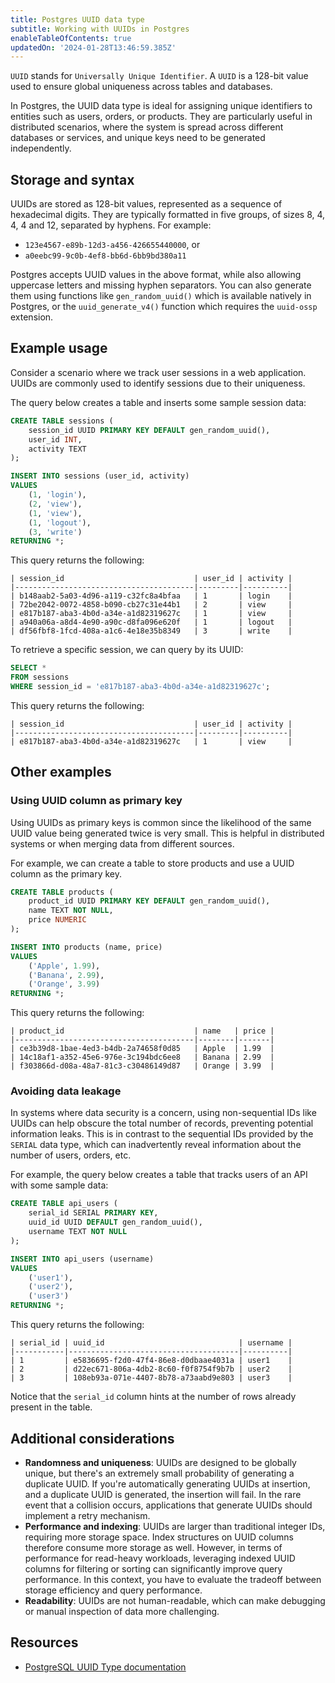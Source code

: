 ```yaml
---
title: Postgres UUID data type
subtitle: Working with UUIDs in Postgres
enableTableOfContents: true
updatedOn: '2024-01-28T13:46:59.385Z'
---
```


`UUID` stands for `Universally Unique Identifier`. A `UUID` is a 128-bit value used to ensure global uniqueness across tables and databases. 

In Postgres, the UUID data type is ideal for assigning unique identifiers to entities such as users, orders, or products. They are particularly useful in distributed scenarios, where the system is spread across different databases or services, and unique keys need to be generated independently.

<CTA />

## Storage and syntax

UUIDs are stored as 128-bit values, represented as a sequence of hexadecimal digits. They are typically formatted in five groups, of sizes 8, 4, 4, 4 and 12, separated by hyphens. For example:

- `123e4567-e89b-12d3-a456-426655440000`, or
- `a0eebc99-9c0b-4ef8-bb6d-6bb9bd380a11`

Postgres accepts UUID values in the above format, while also allowing uppercase letters and missing hyphen separators. You can also generate them using functions like `gen_random_uuid()` which is available natively in Postgres, or the `uuid_generate_v4()` function which requires the `uuid-ossp` extension. 

## Example usage

Consider a scenario where we track user sessions in a web application. UUIDs are commonly used to identify sessions due to their uniqueness. 

The query below creates a table and inserts some sample session data:

```sql
CREATE TABLE sessions (
    session_id UUID PRIMARY KEY DEFAULT gen_random_uuid(),
    user_id INT,
    activity TEXT
);

INSERT INTO sessions (user_id, activity)
VALUES 
    (1, 'login'),
    (2, 'view'),
    (1, 'view'),
    (1, 'logout'),
    (3, 'write')
RETURNING *;
```

This query returns the following:

```text
| session_id                             | user_id | activity |
|----------------------------------------|---------|----------|
| b148aab2-5a03-4d96-a119-c32fc8a4bfaa   | 1       | login    |
| 72be2042-0072-4858-b090-cb27c31e44b1   | 2       | view     |
| e817b187-aba3-4b0d-a34e-a1d82319627c   | 1       | view     |
| a940a06a-a8d4-4e90-a90c-d8fa096e620f   | 1       | logout   |
| df56fbf8-1fcd-408a-a1c6-4e18e35b8349   | 3       | write    |
```

To retrieve a specific session, we can query by its UUID:

```sql
SELECT *
FROM sessions
WHERE session_id = 'e817b187-aba3-4b0d-a34e-a1d82319627c';
```

This query returns the following:
```text
| session_id                             | user_id | activity |
|----------------------------------------|---------|----------|
| e817b187-aba3-4b0d-a34e-a1d82319627c   | 1       | view     |
```

## Other examples

### Using UUID column as primary key

Using UUIDs as primary keys is common since the likelihood of the same UUID value being generated twice is very small. This is helpful in distributed systems or when merging data from different sources. 

For example, we can create a table to store products and use a UUID column as the primary key. 

```sql
CREATE TABLE products (
    product_id UUID PRIMARY KEY DEFAULT gen_random_uuid(),
    name TEXT NOT NULL,
    price NUMERIC
);

INSERT INTO products (name, price)
VALUES 
    ('Apple', 1.99),
    ('Banana', 2.99),
    ('Orange', 3.99)
RETURNING *;
```

This query returns the following:
```text
| product_id                             | name   | price |
|----------------------------------------|--------|-------|
| ce3b39d8-1bae-4ed3-b4db-2a74658f0d85   | Apple  | 1.99  |
| 14c18af1-a352-45e6-976e-3c194bdc6ee8   | Banana | 2.99  |
| f303866d-d08a-48a7-81c3-c30486149d87   | Orange | 3.99  |
```

### Avoiding data leakage 

In systems where data security is a concern, using non-sequential IDs like UUIDs can help obscure the total number of records, preventing potential information leaks. This is in contrast to the sequential IDs provided by the `SERIAL` data type, which can inadvertently reveal information about the number of users, orders, etc. 

For example, the query below creates a table that tracks users of an API with some sample data:

```sql
CREATE TABLE api_users (
    serial_id SERIAL PRIMARY KEY,
    uuid_id UUID DEFAULT gen_random_uuid(),
    username TEXT NOT NULL
);

INSERT INTO api_users (username)
VALUES 
    ('user1'),
    ('user2'),
    ('user3')
RETURNING *;
```

This query returns the following:

```text
| serial_id | uuid_id                              | username |
|-----------|--------------------------------------|----------|
| 1         | e5836695-f2d0-47f4-86e8-d0dbaae4031a | user1    |
| 2         | d22ec671-806a-4db2-8c60-f0f8754f9b7b | user2    |
| 3         | 108eb93a-071e-4407-8b78-a73aabd9e803 | user3    |
```

Notice that the `serial_id` column hints at the number of rows already present in the table. 

## Additional considerations

- **Randomness and uniqueness**: UUIDs are designed to be globally unique, but there's an extremely small probability of generating a duplicate UUID. If you're automatically generating UUIDs at insertion, and a duplicate UUID is generated, the insertion will fail. In the rare event that a collision occurs, applications that generate UUIDs should implement a retry mechanism.
- **Performance and indexing**: UUIDs are larger than traditional integer IDs, requiring more storage space. Index structures on UUID columns therefore consume more storage as well. However, in terms of performance for read-heavy workloads, leveraging indexed UUID columns for filtering or sorting can significantly improve query performance. In this context, you have to evaluate the tradeoff between storage efficiency and query performance.
- **Readability**: UUIDs are not human-readable, which can make debugging or manual inspection of data more challenging. 

## Resources

- [PostgreSQL UUID Type documentation](https://www.postgresql.org/docs/current/datatype-uuid.html)

<NeedHelp />
